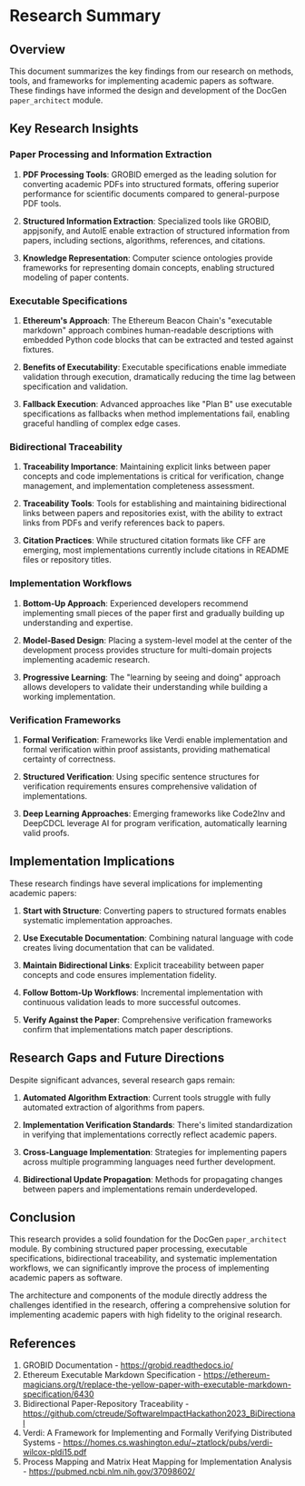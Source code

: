 # Research Summary

## Overview

This document summarizes the key findings from our research on methods, tools, and frameworks for implementing academic papers as software. These findings have informed the design and development of the DocGen `paper_architect` module.

## Key Research Insights

### Paper Processing and Information Extraction

1. **PDF Processing Tools**: GROBID emerged as the leading solution for converting academic PDFs into structured formats, offering superior performance for scientific documents compared to general-purpose PDF tools.

2. **Structured Information Extraction**: Specialized tools like GROBID, appjsonify, and AutoIE enable extraction of structured information from papers, including sections, algorithms, references, and citations.

3. **Knowledge Representation**: Computer science ontologies provide frameworks for representing domain concepts, enabling structured modeling of paper contents.

### Executable Specifications

1. **Ethereum's Approach**: The Ethereum Beacon Chain's "executable markdown" approach combines human-readable descriptions with embedded Python code blocks that can be extracted and tested against fixtures.

2. **Benefits of Executability**: Executable specifications enable immediate validation through execution, dramatically reducing the time lag between specification and validation.

3. **Fallback Execution**: Advanced approaches like "Plan B" use executable specifications as fallbacks when method implementations fail, enabling graceful handling of complex edge cases.

### Bidirectional Traceability

1. **Traceability Importance**: Maintaining explicit links between paper concepts and code implementations is critical for verification, change management, and implementation completeness assessment.

2. **Traceability Tools**: Tools for establishing and maintaining bidirectional links between papers and repositories exist, with the ability to extract links from PDFs and verify references back to papers.

3. **Citation Practices**: While structured citation formats like CFF are emerging, most implementations currently include citations in README files or repository titles.

### Implementation Workflows

1. **Bottom-Up Approach**: Experienced developers recommend implementing small pieces of the paper first and gradually building up understanding and expertise.

2. **Model-Based Design**: Placing a system-level model at the center of the development process provides structure for multi-domain projects implementing academic research.

3. **Progressive Learning**: The "learning by seeing and doing" approach allows developers to validate their understanding while building a working implementation.

### Verification Frameworks

1. **Formal Verification**: Frameworks like Verdi enable implementation and formal verification within proof assistants, providing mathematical certainty of correctness.

2. **Structured Verification**: Using specific sentence structures for verification requirements ensures comprehensive validation of implementations.

3. **Deep Learning Approaches**: Emerging frameworks like Code2Inv and DeepCDCL leverage AI for program verification, automatically learning valid proofs.

## Implementation Implications

These research findings have several implications for implementing academic papers:

1. **Start with Structure**: Converting papers to structured formats enables systematic implementation approaches.

2. **Use Executable Documentation**: Combining natural language with code creates living documentation that can be validated.

3. **Maintain Bidirectional Links**: Explicit traceability between paper concepts and code ensures implementation fidelity.

4. **Follow Bottom-Up Workflows**: Incremental implementation with continuous validation leads to more successful outcomes.

5. **Verify Against the Paper**: Comprehensive verification frameworks confirm that implementations match paper descriptions.

## Research Gaps and Future Directions

Despite significant advances, several research gaps remain:

1. **Automated Algorithm Extraction**: Current tools struggle with fully automated extraction of algorithms from papers.

2. **Implementation Verification Standards**: There's limited standardization in verifying that implementations correctly reflect academic papers.

3. **Cross-Language Implementation**: Strategies for implementing papers across multiple programming languages need further development.

4. **Bidirectional Update Propagation**: Methods for propagating changes between papers and implementations remain underdeveloped.

## Conclusion

This research provides a solid foundation for the DocGen `paper_architect` module. By combining structured paper processing, executable specifications, bidirectional traceability, and systematic implementation workflows, we can significantly improve the process of implementing academic papers as software.

The architecture and components of the module directly address the challenges identified in the research, offering a comprehensive solution for implementing academic papers with high fidelity to the original research.

## References

1. GROBID Documentation - https://grobid.readthedocs.io/
2. Ethereum Executable Markdown Specification - https://ethereum-magicians.org/t/replace-the-yellow-paper-with-executable-markdown-specification/6430
3. Bidirectional Paper-Repository Traceability - https://github.com/ctreude/SoftwareImpactHackathon2023_BiDirectional
4. Verdi: A Framework for Implementing and Formally Verifying Distributed Systems - https://homes.cs.washington.edu/~ztatlock/pubs/verdi-wilcox-pldi15.pdf
5. Process Mapping and Matrix Heat Mapping for Implementation Analysis - https://pubmed.ncbi.nlm.nih.gov/37098602/